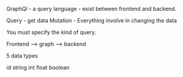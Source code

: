 GraphQl - a query language - exist between frontend and backend.

Query - get data
Mutation - Everything involve in changing the data

You must specify the kind of query.

Frontend --> graph --> backend


5 data types

id
string
int
float
boolean
